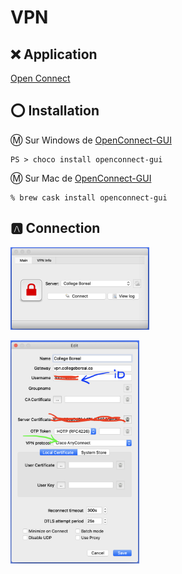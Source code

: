 # VPN

## :x: Application

[Open Connect](http://www.infradead.org/openconnect/)

## :o: Installation

:m: Sur Windows de [OpenConnect-GUI](https://chocolatey.org/packages/openconnect-gui)

```
PS > choco install openconnect-gui
```

:m: Sur Mac de [OpenConnect-GUI](https://chocolatey.org/packages/openconnect-gui)

```
% brew cask install openconnect-gui
```

## :a: Connection

<img src="images/OpenConnect-GUI_Flash.png" width="222" heigth="167"></img>

<img src="images/OpenConnect-GUI_Edit.png" width="206" heigth="357"></img>

